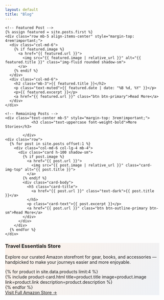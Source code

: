 ```yaml
---
layout: default
title: "Blog"
---
```


<section id="blog" class="py-5 bg-light">
  <div class="container">

    <!-- Featured Post -->
    {% assign featured = site.posts.first %}
    <div class="row mb-5 align-items-center" style="margin-top: 4rem!important;">
      <div class="col-md-6">
        {% if featured.image %}
          <a href="{{ featured.url }}">
            <img src="{{ featured.image | relative_url }}" alt="{{ featured.title }}" class="img-fluid rounded shadow-sm">
          </a>
        {% endif %}
      </div>
      <div class="col-md-6">
        <h2 class="mb-3">{{ featured.title }}</h2>
        <p class="text-muted">{{ featured.date | date: "%B %d, %Y" }}</p>
        <p>{{ featured.excerpt }}</p>
        <a href="{{ featured.url }}" class="btn btn-primary">Read More</a>
      </div>
    </div>

    <!-- Remaining Posts -->
    <div class="text-center mb-5" style="margin-top: 3rem!important;">
                <h3 class="text-uppercase font-weight-bold">More Stories</h3>
                
            </div>
    <div class="row">
      {% for post in site.posts offset:1 %}
        <div class="col-md-6 col-lg-4 mb-4">
          <div class="card h-100 shadow-sm">
            {% if post.image %}
              <a href="{{ post.url }}">
                <img src="{{ post.image | relative_url }}" class="card-img-top" alt="{{ post.title }}">
              </a>
            {% endif %}
            <div class="card-body">
              <h5 class="card-title">
                <a href="{{ post.url }}" class="text-dark">{{ post.title }}</a>
              </h5>
              <p class="card-text">{{ post.excerpt }}</p>
              <a href="{{ post.url }}" class="btn btn-outline-primary btn-sm">Read More</a>
            </div>
          </div>
        </div>
      {% endfor %}
    </div>
<!-- 🔥 Travel Store Section -->
<div class="cta-box text-center my-5 p-5 rounded shadow-sm" 
     style="background: linear-gradient(135deg, rgba(255,108,0,0.08), rgba(0,53,128,0.06));">

  <h3 class="mb-3 font-weight-bold">Travel Essentials Store</h3>
  <p class="mb-5">Explore our curated Amazon storefront for gear, books, and accessories — handpicked to make your journeys easier and more enjoyable.</p>

  <div class="row">
    {% for product in site.data.products limit:4 %}
      <div class="col-md-6 mb-4">
        {% include product-card.html 
          title=product.title 
          image=product.image 
          link=product.link 
          description=product.description %}
      </div>
    {% endfor %}
  </div>

  <div class="text-center mt-4">
    <a href="https://www.amazon.com/shop/voyagebyluna" target="_blank" rel="nofollow noopener sponsored" class="btn btn-lg btn-primary">
      Visit Full Amazon Store →
    </a>
  </div>
</div>
<!-- 🔥 End Travel Store Section -->
  </div>
</section>
